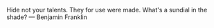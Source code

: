 
Hide not your talents. They for use were made. What's a sundial in the shade?  — Benjamin Franklin

